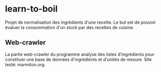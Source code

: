 # learn-to-boil

Projet de normalisation des ingrédients d'une recette. Le but est de pouvoir évaluer la consommation d'un stock par des recettes de cuisine.

## Web-crawler

La partie web-crawler du programme analyse des listes d'ingrédients pour constituer une base de données d'ingrédients et d'unités de mesure. Site testé: marmiton.org.